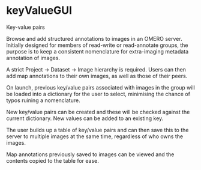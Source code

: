 # keyValueGUI
Key-value pairs

Browse and add structured annotations to images in an OMERO server. Initially designed for members of read-write or read-annotate groups, the purpose is to keep a consistent nomenclature for extra-imaging metadata annotation of images.

A strict Project -> Dataset -> Image hierarchy is required. Users can then add map annotations to their own images, as well as those of their peers.

On launch, previous key/value pairs associated with images in the group will be loaded into a dictionary for the user to select, minimising the chance of typos ruining a nomenclature. 

New key/value pairs can be created and these will be checked against the current dictionary. New values can be added to an existing key.

The user builds up a table of key/value pairs and can then save this to the server to multiple images at the same time, regardless of who owns the images.

Map annotations previously saved to images can be viewed and the contents copied to the table for ease.
